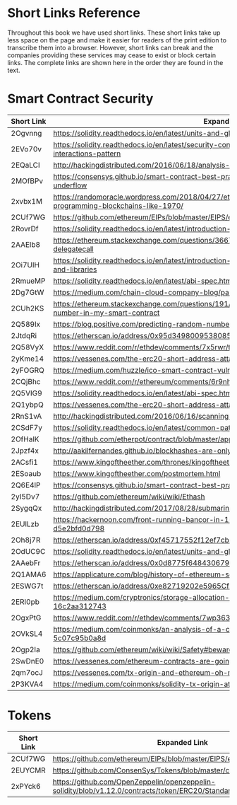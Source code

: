 # Short Links Reference

Throughout this book we have used short links. These short links take up
less space on the page and make it easier for readers of the print
edition to transcribe them into a browser. However, short links can
break and the companies providing these services may cease to exist or
block certain links. The complete links are shown here in the order they
are found in the text.

# Smart Contract Security

| Short Link | Expanded Link                                                                                                              |
|------------|----------------------------------------------------------------------------------------------------------------------------|
| 2Ogvnng    | <https://solidity.readthedocs.io/en/latest/units-and-global-variables.html#address-related>                                |
| 2EVo70v    | <https://solidity.readthedocs.io/en/latest/security-considerations.html#use-the-checks-effects-interactions-pattern>       |
| 2EQaLCI    | <http://hackingdistributed.com/2016/06/18/analysis-of-the-dao-exploit/>                                                    |
| 2MOfBPv    | <https://consensys.github.io/smart-contract-best-practices/known_attacks/#integer-overflow-and-underflow>                  |
| 2xvbx1M    | <https://randomoracle.wordpress.com/2018/04/27/ethereum-solidity-and-integer-overflows-programming-blockchains-like-1970/> |
| 2CUf7WG    | <https://github.com/ethereum/EIPs/blob/master/EIPS/eip-20.md>                                                              |
| 2RovrDf    | <https://solidity.readthedocs.io/en/latest/introduction-to-smart-contracts.html>                                           |
| 2AAElb8    | <https://ethereum.stackexchange.com/questions/3667/difference-between-call-callcode-and-delegatecall>                      |
| 2Oi7UlH    | <https://solidity.readthedocs.io/en/latest/introduction-to-smart-contracts.html#delegatecall-callcode-and-libraries>       |
| 2RmueMP    | <https://solidity.readthedocs.io/en/latest/abi-spec.html#function-selector>                                                |
| 2Dg7GtW    | <https://medium.com/chain-cloud-company-blog/parity-multisig-hack-again-b46771eaa838>                                      |
| 2CUh2KS    | <https://ethereum.stackexchange.com/questions/191/how-can-i-securely-generate-a-random-number-in-my-smart-contract>        |
| 2Q589lx    | <https://blog.positive.com/predicting-random-numbers-in-ethereum-smart-contracts-e5358c6b8620>                             |
| 2JtdqRi    | <https://etherscan.io/address/0x95d34980095380851902ccd9a1fb4c813c2cb639#code>                                             |
| 2Q58VyX    | <https://www.reddit.com/r/ethdev/comments/7x5rwr/tricked_by_a_honeypot_contract_or_beaten_by/>                             |
| 2yKme14    | <https://vessenes.com/the-erc20-short-address-attack-explained/>                                                           |
| 2yFOGRQ    | <https://medium.com/huzzle/ico-smart-contract-vulnerability-short-address-attack-31ac9177eb6b>                             |
| 2CQjBhc    | <https://www.reddit.com/r/ethereum/comments/6r9nhj/cant_understand_the_erc20_short_address_attack/>                        |
| 2Q5VIG9    | <https://solidity.readthedocs.io/en/latest/abi-spec.html>                                                                  |
| 2Q1ybpQ    | <https://vessenes.com/the-erc20-short-address-attack-explained/>                                                           |
| 2RnS1vA    | <http://hackingdistributed.com/2016/06/16/scanning-live-ethereum-contracts-for-bugs/>                                      |
| 2CSdF7y    | <https://solidity.readthedocs.io/en/latest/common-patterns.html>                                                           |
| 2OfHalK    | <https://github.com/etherpot/contract/blob/master/app/contracts/lotto.sol>                                                 |
| 2Jpzf4x    | <http://aakilfernandes.github.io/blockhashes-are-only-good-for-256-blocks>                                                 |
| 2ACsfi1    | <https://www.kingoftheether.com/thrones/kingoftheether/index.html>                                                         |
| 2ESoaub    | <https://www.kingoftheether.com/postmortem.html>                                                                           |
| 2Q6E4lP    | <https://consensys.github.io/smart-contract-best-practices/known_attacks/#race-conditions>                                 |
| 2yI5Dv7    | <https://github.com/ethereum/wiki/wiki/Ethash>                                                                             |
| 2SygqQx    | <http://hackingdistributed.com/2017/08/28/submarine-sends/>                                                                |
| 2EUlLzb    | <https://hackernoon.com/front-running-bancor-in-150-lines-of-python-with-ethereum-api-d5e2bfd0d798>                        |
| 2Oh8j7R    | <https://etherscan.io/address/0xf45717552f12ef7cb65e95476f217ea008167ae3>                                                  |
| 2OdUC9C    | <https://solidity.readthedocs.io/en/latest/units-and-global-variables.html>                                                |
| 2AAebFr    | <https://etherscan.io/address/0x0d8775f648430679a709e98d2b0cb6250d2887ef#code>                                             |
| 2Q1AMA6    | <https://applicature.com/blog/history-of-ethereum-security-vulnerabilities-hacks-and-their-fixes>                          |
| 2ESWG7t    | <https://etherscan.io/address/0xe82719202e5965Cf5D9B6673B7503a3b92DE20be#code>                                             |
| 2ERI0pb    | <https://medium.com/cryptronics/storage-allocation-exploits-in-ethereum-smart-contracts-16c2aa312743>                      |
| 2OgxPtG    | <https://www.reddit.com/r/ethdev/comments/7wp363/how_does_this_honeypot_work_it_seems_like_a/>                             |
| 2OVkSL4    | <https://medium.com/coinmonks/an-analysis-of-a-couple-ethereum-honeypot-contracts-5c07c95b0a8d>                            |
| 2Ogp2Ia    | <https://github.com/ethereum/wiki/wiki/Safety#beware-rounding-with-integer-division>                                       |
| 2SwDnE0    | <https://vessenes.com/ethereum-contracts-are-going-to-be-candy-for-hackers/>                                               |
| 2qm7ocJ    | <https://vessenes.com/tx-origin-and-ethereum-oh-my/>                                                                       |
| 2P3KVA4    | <https://medium.com/coinmonks/solidity-tx-origin-attacks-58211ad95514>                                                     |

# Tokens

| Short Link | Expanded Link                                                                                                |
|------------|--------------------------------------------------------------------------------------------------------------|
| 2CUf7WG    | <https://github.com/ethereum/EIPs/blob/master/EIPS/eip-20.md>                                                |
| 2EUYCMR    | <https://github.com/ConsenSys/Tokens/blob/master/contracts/eip20/EIP20.sol>                                  |
| 2xPYck6    | <https://github.com/OpenZeppelin/openzeppelin-solidity/blob/v1.12.0/contracts/token/ERC20/StandardToken.sol> |
